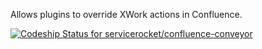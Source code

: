 Allows plugins to override XWork actions in Confluence.

[ ![Codeship Status for servicerocket/confluence-conveyor](https://codeship.com/projects/f92dabb0-8e5d-0132-baa0-6a5ca7220068/status)](https://codeship.com/projects/60931)